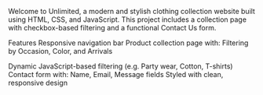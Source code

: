 Welcome to Unlimited, a modern and stylish clothing collection website built using HTML, CSS, and JavaScript. This project includes a collection page with checkbox-based filtering and a functional Contact Us form.

Features
Responsive navigation bar
Product collection page with:
Filtering by Occasion, Color, and Arrivals

Dynamic JavaScript-based filtering (e.g. Party wear, Cotton, T-shirts)
Contact form with:
Name, Email, Message fields
Styled with clean, responsive design
